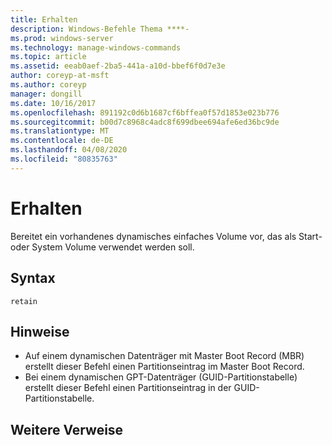 ```yaml
---
title: Erhalten
description: Windows-Befehle Thema ****-
ms.prod: windows-server
ms.technology: manage-windows-commands
ms.topic: article
ms.assetid: eeab0aef-2ba5-441a-a10d-bbef6f0d7e3e
author: coreyp-at-msft
ms.author: coreyp
manager: dongill
ms.date: 10/16/2017
ms.openlocfilehash: 891192c0d6b1687cf6bffea0f57d1853e023b776
ms.sourcegitcommit: b00d7c8968c4adc8f699dbee694afe6ed36bc9de
ms.translationtype: MT
ms.contentlocale: de-DE
ms.lasthandoff: 04/08/2020
ms.locfileid: "80835763"
---
```

# <a name="retain"></a>Erhalten



Bereitet ein vorhandenes dynamisches einfaches Volume vor, das als Start-oder System Volume verwendet werden soll.

## <a name="syntax"></a>Syntax

```
retain
```

## <a name="remarks"></a>Hinweise

-   Auf einem dynamischen Datenträger mit Master Boot Record (MBR) erstellt dieser Befehl einen Partitionseintrag im Master Boot Record.
-   Bei einem dynamischen GPT-Datenträger (GUID-Partitionstabelle) erstellt dieser Befehl einen Partitionseintrag in der GUID-Partitionstabelle.

## <a name="additional-references"></a>Weitere Verweise

